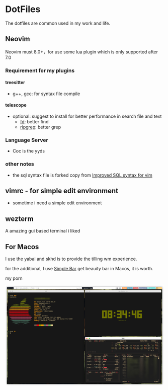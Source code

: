 # DotFiles

The dotfiles are common used in my work and life.

## Neovim

Neovim must 8.0+，for use some lua plugin which is only supported after 7.0


### Requirement for my plugins

#### treesitter

- g++, gcc: for syntax file compile

#### telescope

- optional: suggest to install for better performance in search file and text
  - [fd](https://github.com/sharkdp/fd): better find
  - [ripgrep](https://github.com/BurntSushi/ripgrep): better grep

### Language Server 

- Coc is the yyds

### other notes

- the sql syntax file is forked copy from [Improved SQL syntax for vim](https://github.com/shmup/vim-sql-syntax)

## vimrc - for simple edit environment

- sometime i need a simple edit environment

## wezterm

A amazing gui based terminal i liked

## For Macos

I use the yabai and skhd is to provide the tilling wm experience.

for the additional, I use [Simple Bar](https://github.com/Jean-Tinland/simple-bar) get beauity bar in Macos, it is worth.

my porn

![osxporn](.assets/osxporn.jpeg)
